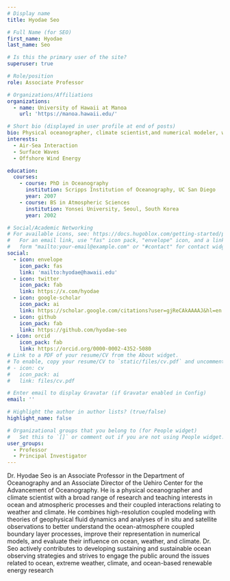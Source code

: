 ```yaml
---
# Display name
title: Hyodae Seo

# Full Name (for SEO)
first_name: Hyodae
last_name: Seo

# Is this the primary user of the site?
superuser: true

# Role/position
role: Associate Professor

# Organizations/Affiliations
organizations:
  - name: University of Hawaii at Manoa
    url: 'https://manoa.hawaii.edu/'

# Short bio (displayed in user profile at end of posts)
bio: Physical oceanographer, climate scientist,and numerical modeler, with a broad range of research and teaching interests in oceanic and atmospheric processes and their interactions relating to climate and offshore wind energy.
interests:
  - Air-Sea Interaction
  - Surface Waves
  - Offshore Wind Energy

education:
  courses:
    - course: PhD in Oceanography
      institution: Scripps Institution of Oceanography, UC San Diego
      year: 2007
    - course: BS in Atmospheric Sciences
      institution: Yonsei University, Seoul, South Korea
      year: 2002

# Social/Academic Networking
# For available icons, see: https://docs.hugoblox.com/getting-started/page-builder/#icons
#   For an email link, use "fas" icon pack, "envelope" icon, and a link in the
#   form "mailto:your-email@example.com" or "#contact" for contact widget.
social:
  - icon: envelope
    icon_pack: fas
    link: 'mailto:hyodae@hawaii.edu'
  - icon: twitter
    icon_pack: fab
    link: https://x.com/hyodae
  - icon: google-scholar
    icon_pack: ai
    link: https://scholar.google.com/citations?user=gjReCAkAAAAJ&hl=en
  - icon: github
    icon_pack: fab
    link: https://github.com/hyodae-seo
 - icon: orcid
    icon_pack: fab
    link: https://orcid.org/0000-0002-4352-5080
# Link to a PDF of your resume/CV from the About widget.
# To enable, copy your resume/CV to `static/files/cv.pdf` and uncomment the lines below.
# - icon: cv
#   icon_pack: ai
#   link: files/cv.pdf

# Enter email to display Gravatar (if Gravatar enabled in Config)
email: ''

# Highlight the author in author lists? (true/false)
highlight_name: false

# Organizational groups that you belong to (for People widget)
#   Set this to `[]` or comment out if you are not using People widget.
user_groups:
  - Professor
  - Principal Investigator
---
```


Dr. Hyodae Seo is an Associate Professor in the Department of Oceanography and an Associate Director of the Uehiro Center for the Advancement of Oceanography. He is a physical oceanographer and climate scientist with a broad range of research and teaching interests in ocean and atmospheric processes and their coupled interactions relating to weather and climate. He combines high-resolution coupled modeling with theories of geophysical fluid dynamics and analyses of in situ and satellite observations to better understand the ocean-atmosphere coupled boundary layer processes, improve their representation in numerical models, and evaluate their influence on ocean, weather, and climate. Dr. Seo actively contributes to developing sustaining and sustainable ocean observing strategies and strives to engage the public around the issues related to ocean, extreme weather, climate, and ocean-based renewable energy research
